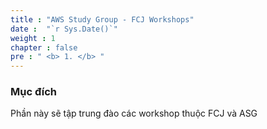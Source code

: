 ```yaml
---
title : "AWS Study Group - FCJ Workshops"
date :  "`r Sys.Date()`" 
weight : 1 
chapter : false
pre : " <b> 1. </b> "
---
```


### Mục đích
Phần này sẽ tập trung đào các workshop thuộc FCJ và ASG